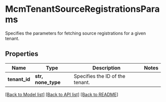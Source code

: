 # McmTenantSourceRegistrationsParams

Specifies the parameters for fetching source registrations for a given tenant.

## Properties
Name | Type | Description | Notes
------------ | ------------- | ------------- | -------------
**tenant_id** | **str, none_type** | Specifies the ID of the tenant. | 

[[Back to Model list]](../README.md#documentation-for-models) [[Back to API list]](../README.md#documentation-for-api-endpoints) [[Back to README]](../README.md)


